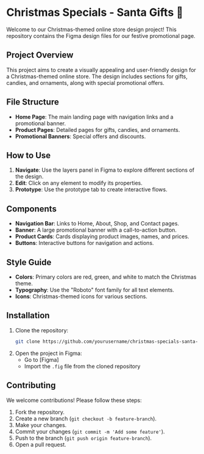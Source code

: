 # Christmas Specials - Santa Gifts 🎄

Welcome to our Christmas-themed online store design project! This repository contains the Figma design files for our festive promotional page.

## Project Overview
This project aims to create a visually appealing and user-friendly design for a Christmas-themed online store. The design includes sections for gifts, candies, and ornaments, along with special promotional offers.

## File Structure
- **Home Page**: The main landing page with navigation links and a promotional banner.
- **Product Pages**: Detailed pages for gifts, candies, and ornaments.
- **Promotional Banners**: Special offers and discounts.

## How to Use
1. **Navigate**: Use the layers panel in Figma to explore different sections of the design.
2. **Edit**: Click on any element to modify its properties.
3. **Prototype**: Use the prototype tab to create interactive flows.

## Components
- **Navigation Bar**: Links to Home, About, Shop, and Contact pages.
- **Banner**: A large promotional banner with a call-to-action button.
- **Product Cards**: Cards displaying product images, names, and prices.
- **Buttons**: Interactive buttons for navigation and actions.

## Style Guide
- **Colors**: Primary colors are red, green, and white to match the Christmas theme.
- **Typography**: Use the "Roboto" font family for all text elements.
- **Icons**: Christmas-themed icons for various sections.

## Installation
1. Clone the repository:
   ```bash
   git clone https://github.com/yourusername/christmas-specials-santa-gifts.git
   ```
2. Open the project in Figma:
   - Go to [Figma]
   - Import the `.fig` file from the cloned repository

## Contributing
We welcome contributions! Please follow these steps:
1. Fork the repository.
2. Create a new branch (`git checkout -b feature-branch`).
3. Make your changes.
4. Commit your changes (`git commit -m 'Add some feature'`).
5. Push to the branch (`git push origin feature-branch`).
6. Open a pull request.


